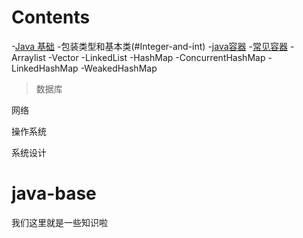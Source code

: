 # Contents
-[Java 基础](#java-base)
  -包装类型和基本类(#Integer-and-int)
-[java容器](#java-Collection)
  -[常见容器](#Common-used)
    -Arraylist
    -Vector
    -LinkedList
    -HashMap
    -ConcurrentHashMap
    -LinkedHashMap
    -WeakedHashMap


>数据库
>>
网络

操作系统

系统设计

# java-base
我们这里就是一些知识啦
